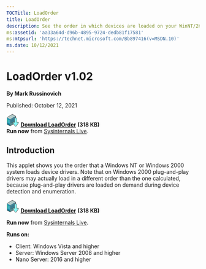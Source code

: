 ```yaml
--- 
TOCTitle: LoadOrder
title: LoadOrder
description: See the order in which devices are loaded on your WinNT/2K system.
ms:assetid: 'aa33a64d-d96b-4895-9724-dedb81f17581'
ms:mtpsurl: 'https://technet.microsoft.com/Bb897416(v=MSDN.10)'
ms.date: 10/12/2021
---
```


# LoadOrder v1.02

**By Mark Russinovich**

Published: October 12, 2021


[![Download](media/shared/Download_sm.png)](https://download.sysinternals.com/files/LoadOrder.zip) [**Download LoadOrder**](https://download.sysinternals.com/files/LoadOrder.zip) **(318 KB)**  
**Run now** from [Sysinternals Live](https://live.sysinternals.com/LoadOrd.exe).

## Introduction

This applet shows you the order that a Windows NT or Windows 2000 system
loads device drivers. Note that on Windows 2000 plug-and-play drivers
may actually load in a different order than the one calculated, because
plug-and-play drivers are loaded on demand during device detection and
enumeration.

[![Download](media/shared/Download_sm.png)](https://download.sysinternals.com/files/LoadOrder.zip) [**Download LoadOrder**](https://download.sysinternals.com/files/LoadOrder.zip) **(318 KB)**

**Run now** from [Sysinternals Live](https://live.sysinternals.com/LoadOrd.exe).

**Runs on:**

- Client: Windows Vista and higher
- Server: Windows Server 2008 and higher
- Nano Server: 2016 and higher
